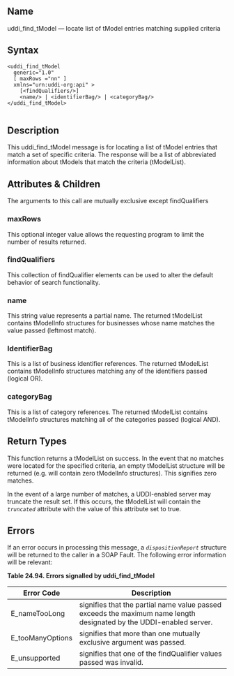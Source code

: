 <div id="me_uddi_find_tmodel" class="refentry">

<div class="titlepage">

</div>

<div class="refnamediv">

## Name

uddi_find_tModel — locate list of tModel entries matching supplied
criteria

</div>

<div id="syntax_uddi_find_tmodel_01" class="refsect1">

## Syntax

``` screen
<uddi_find_tModel
  generic="1.0"
  [ maxRows ="nn" ]
  xmlns="urn:uddi-org:api" >
    [<findQualifiers/>]
    <name/> | <identifierBag/> | <categoryBag/>
</uddi_find_tModel>
  
```

</div>

<div id="desc_uddi_find_tmodel_01" class="refsect1">

## Description

This uddi_find_tModel message is for locating a list of tModel entries
that match a set of specific criteria. The response will be a list of
abbreviated information about tModels that match the criteria
(tModelList).

</div>

<div id="params_uddi_find_tmodel_01" class="refsect1">

## Attributes & Children

The arguments to this call are mutually exclusive except findQualifiers

<div id="id115052" class="refsect2">

### maxRows

This optional integer value allows the requesting program to limit the
number of results returned.

</div>

<div id="id115055" class="refsect2">

### findQualifiers

This collection of findQualifier elements can be used to alter the
default behavior of search functionality.

</div>

<div id="id115058" class="refsect2">

### name

This string value represents a partial name. The returned tModelList
contains tModelInfo structures for businesses whose name matches the
value passed (leftmost match).

</div>

<div id="id115061" class="refsect2">

### IdentifierBag

This is a list of business identifier references. The returned
tModelList contains tModelInfo structures matching any of the
identifiers passed (logical OR).

</div>

<div id="id115064" class="refsect2">

### categoryBag

This is a list of category references. The returned tModelList contains
tModelInfo structures matching all of the categories passed (logical
AND).

</div>

</div>

<div id="ret_uddi_find_tmodel_01" class="refsect1">

## Return Types

This function returns a tModelList on success. In the event that no
matches were located for the specified criteria, an empty tModelList
structure will be returned (e.g. will contain zero tModelInfo
structures). This signifies zero matches.

In the event of a large number of matches, a UDDI-enabled server may
truncate the result set. If this occurs, the tModelList will contain the
*`truncated`* attribute with the value of this attribute set to true.

</div>

<div id="errors_uddi_find_tmodel_01" class="refsect1">

## Errors

If an error occurs in processing this message, a *`dispositionReport`*
structure will be returned to the caller in a SOAP Fault. The following
error information will be relevant:

<div id="id115076" class="table">

**Table 24.94. Errors signalled by uddi_find_tModel**

<div class="table-contents">

| Error Code                                       | Description                                                                                                         |
|--------------------------------------------------|---------------------------------------------------------------------------------------------------------------------|
| <span class="errorcode">E_nameTooLong </span>    | signifies that the partial name value passed exceeds the maximum name length designated by the UDDI-enabled server. |
| <span class="errorcode">E_tooManyOptions </span> | signifies that more than one mutually exclusive argument was passed.                                                |
| <span class="errorcode">E_unsupported </span>    | signifies that one of the findQualifier values passed was invalid.                                                  |

</div>

</div>

  

</div>

</div>
